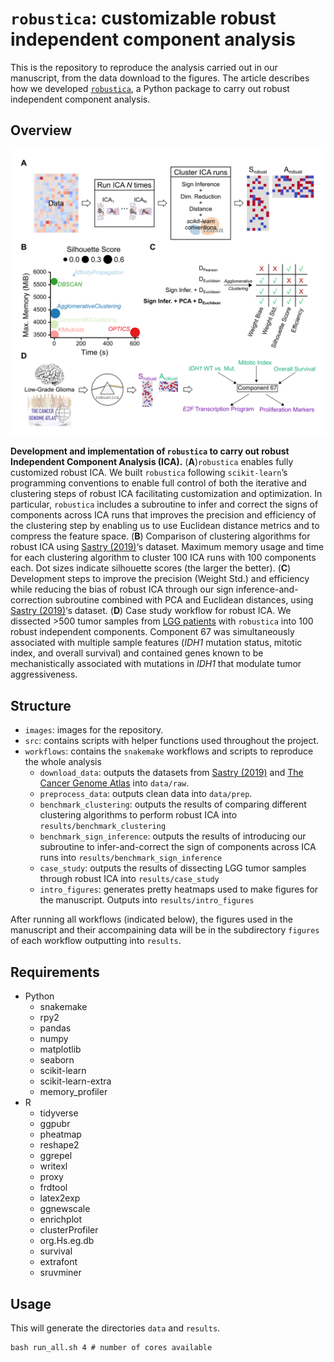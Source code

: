# `robustica`: customizable robust independent component analysis

This is the repository to reproduce the analysis carried out in our manuscript, from the data download to the figures. 
The article describes how we developed [`robustica`](https://github.com/CRG-CNAG/robustica), a Python package to carry out robust independent component analysis.

## Overview
<p align="center">
  <img src="images/fig-main.png" width="">
</p>

**Development and implementation of `robustica` to carry out robust Independent Component Analysis (ICA).** (**A**)`robustica` enables fully customized robust ICA. We built `robustica` following `scikit-learn`’s programming conventions to enable full control of both the iterative and clustering steps of robust ICA facilitating customization and optimization. In particular, `robustica` includes a subroutine to infer and correct the signs of components across ICA runs that improves the precision and efficiency of the clustering step by enabling us to use Euclidean distance metrics and to compress the feature space. (**B**) Comparison of clustering algorithms for robust ICA using [Sastry (2019)](https://doi.org/10.1038/s41467-019-13483-w)‘s dataset. Maximum memory usage and time for each clustering algorithm to cluster 100 ICA runs with 100 components each. Dot sizes indicate silhouette scores (the larger the better). (**C**) Development steps to improve the precision (Weight Std.) and efficiency while reducing the bias of robust ICA through our sign inference-and-correction subroutine combined with PCA and Euclidean distances, using [Sastry (2019)](https://doi.org/10.1038/s41467-019-13483-w)‘s dataset. (**D**) Case study workflow for robust ICA. We dissected >500 tumor samples from [LGG patients](https://xenabrowser.net/datapages/?dataset=EB%2B%2BAdjustPANCAN_IlluminaHiSeq_RNASeqV2.geneExp.xena&host=https%3A%2F%2Fpancanatlas.xenahubs.net&removeHub=https%3A%2F%2Fxena.treehouse.gi.ucsc.edu%3A443) with `robustica` into 100 robust independent components. Component 67 was simultaneously associated with multiple sample features (*IDH1* mutation status, mitotic index, and overall survival) and contained genes known to be mechanistically associated with mutations in *IDH1* that modulate tumor aggressiveness.

## Structure
- `images`: images for the repository.
- `src`: contains scripts with helper functions used throughout the project.
- `workflows`: contains the `snakemake` workflows and scripts to reproduce the whole analysis
    - `download_data`: outputs the datasets from [Sastry (2019)](https://doi.org/10.1038/s41467-019-13483-w) and [The Cancer Genome Atlas](https://xenabrowser.net/datapages/?dataset=EB%2B%2BAdjustPANCAN_IlluminaHiSeq_RNASeqV2.geneExp.xena&host=https%3A%2F%2Fpancanatlas.xenahubs.net&removeHub=https%3A%2F%2Fxena.treehouse.gi.ucsc.edu%3A443) into `data/raw`.
    - `preprocess_data`: outputs clean data into `data/prep`.
    - `benchmark_clustering`: outputs the results of comparing different clustering algorithms to perform robust ICA into `results/benchmark_clustering`
    - `benchmark_sign_inference`: outputs the results of introducing our subroutine to infer-and-correct the sign of components across ICA runs into `results/benchmark_sign_inference`
    - `case_study`: outputs the results of dissecting LGG tumor samples through robust ICA into `results/case_study`
    - `intro_figures`: generates pretty heatmaps used to make figures for the manuscript. Outputs into `results/intro_figures`
    
After running all workflows (indicated below), the figures used in the manuscript and their accompaining data will be in the subdirectory `figures` of each workflow outputting into `results`.

## Requirements
- Python
    - snakemake
    - rpy2
    - pandas
    - numpy
    - matplotlib
    - seaborn
    - scikit-learn
    - scikit-learn-extra
    - memory_profiler
- R
    - tidyverse
    - ggpubr
    - pheatmap
    - reshape2
    - ggrepel
    - writexl
    - proxy
    - frdtool
    - latex2exp
    - ggnewscale
    - enrichplot
    - clusterProfiler
    - org.Hs.eg.db
    - survival
    - extrafont
    - sruvminer

## Usage
This will generate the directories `data` and `results`.

```shell
bash run_all.sh 4 # number of cores available
```
